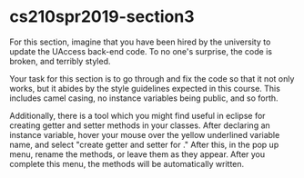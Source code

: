 # cs210spr2019-section3
For this section, imagine that you have been hired by the university to update the UAccess back-end code. To no one's surprise, the code is broken, and terribly styled.

Your task for this section is to go through and fix the code so that it not only works, but it abides by the style guidelines expected in this course. This includes camel casing, no instance variables being public, and so forth. 

Additionally, there is a tool which you might find useful in eclipse for creating getter and setter methods in your classes. After declaring an instance variable, hover your mouse over the yellow underlined variable name, and select "create getter and setter for <varName>." After this, in the pop up menu, rename the methods, or leave them as they appear. After you complete this menu, the methods will be automatically written.
